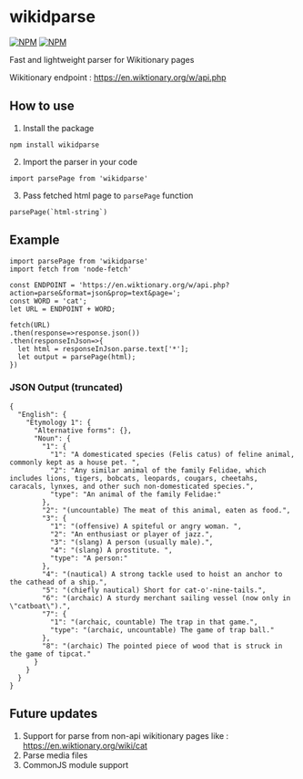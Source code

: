 # wikidparse
[![NPM](https://img.shields.io/npm/v/wikidparse)](https://www.npmjs.com/package/wikidparse)
[![NPM](https://img.shields.io/npm/l/wikidparse)](https://github.com/thatcodechap/wikidparse/blob/main/LICENSE)

Fast and lightweight parser for Wikitionary pages

Wikitionary endpoint : https://en.wiktionary.org/w/api.php
## How to use
1. Install the package
```
npm install wikidparse
```
2. Import the parser in your code
```
import parsePage from 'wikidparse'
```
3. Pass fetched html page to `parsePage` function
```
parsePage(`html-string`)
```
## Example
```
import parsePage from 'wikidparse'
import fetch from 'node-fetch'

const ENDPOINT = 'https://en.wiktionary.org/w/api.php?action=parse&format=json&prop=text&page=';
const WORD = 'cat';
let URL = ENDPOINT + WORD;

fetch(URL)
.then(response=>response.json())
.then(responseInJson=>{
  let html = responseInJson.parse.text['*'];
  let output = parsePage(html);
})
```
### JSON Output (truncated)
```
{
  "English": {
    "Etymology 1": {
      "Alternative forms": {},
      "Noun": {
        "1": {
          "1": "A domesticated species (Felis catus) of feline animal, commonly kept as a house pet. ",
          "2": "Any similar animal of the family Felidae, which includes lions, tigers, bobcats, leopards, cougars, cheetahs, caracals, lynxes, and other such non-domesticated species.",
          "type": "An animal of the family Felidae:"
        },
        "2": "(uncountable) The meat of this animal, eaten as food.",
        "3": {
          "1": "(offensive) A spiteful or angry woman. ",
          "2": "An enthusiast or player of jazz.",
          "3": "(slang) A person (usually male).",
          "4": "(slang) A prostitute. ",
          "type": "A person:"
        },
        "4": "(nautical) A strong tackle used to hoist an anchor to the cathead of a ship.",
        "5": "(chiefly nautical) Short for cat-o'-nine-tails.",
        "6": "(archaic) A sturdy merchant sailing vessel (now only in \"catboat\").",
        "7": {
          "1": "(archaic, countable) The trap in that game.",
          "type": "(archaic, uncountable) The game of trap ball."
        },
        "8": "(archaic) The pointed piece of wood that is struck in the game of tipcat."
      }
    }
  }
}
```
## Future updates
1. Support for parse from non-api wikitionary pages like : https://en.wiktionary.org/wiki/cat
2. Parse media files
3. CommonJS module support